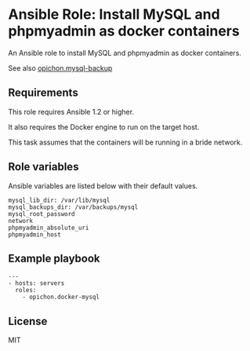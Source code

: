 # Ansible Role: Install MySQL and phpmyadmin as docker containers

An Ansible role to install MySQL and phpmyadmin as docker containers.

See also [opichon.mysql-backup](https://galaxy.ansible.com/opichon/mysql-backup/)

## Requirements

This role requires Ansible 1.2 or higher.

It also requires the Docker engine to run on the target host.

This task assumes that the containers will be running in a bride network.

## Role variables

Ansible variables are listed below with their default values.

```
mysql_lib_dir: /var/lib/mysql
mysql_backups_dir: /var/backups/mysql
mysql_root_password
network
phpmyadmin_absolute_uri
phpmyadmin_host
```

## Example playbook

```
---
- hosts: servers
  roles:
  	- opichon.docker-mysql
```

## License

MIT

